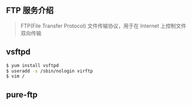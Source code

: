 ## FTP 服务介绍
> FTP(File Transfer Protocol) 文件传输协议，用于在 Internet 上控制文件双向传输

## vsftpd
```bash
$ yum install vsftpd
$ useradd -s /sbin/nologin virftp
$ vim /
```

## pure-ftp

